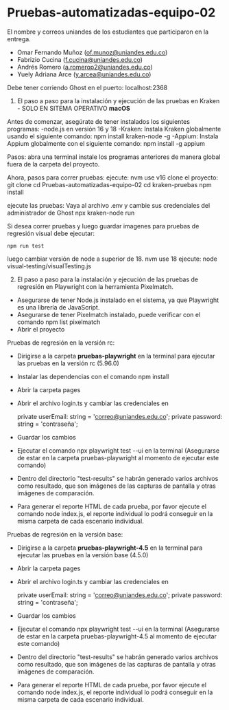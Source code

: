 # Pruebas-automatizadas-equipo-02

El nombre y correos uniandes de los estudiantes que participaron en la entrega.

- Omar Fernando Muñoz (of.munoz@uniandes.edu.co)
- Fabrizio Cucina (f.cucina@uniandes.edu.co)
- Andrés Romero (a.romerop2@uniandes.edu.co)
- Yuely Adriana Arce (y.arcea@uniandes.edu.co)

Debe tener corriendo Ghost en el puerto: localhost:2368

1. El paso a paso para la instalación y ejecución de las pruebas en Kraken -  SOLO EN SITEMA OPERATIVO **macOS**

Antes de comenzar, asegúrate de tener instalados los siguientes programas:
-node.js en versión 16 y 18
-Kraken: Instala Kraken globalmente usando el siguiente comando: npm install kraken-node -g
-Appium: Instala Appium globalmente con el siguiente comando: npm install -g appium

Pasos:
    abra una terminal
    instale los programas anteriores de manera global fuera de la carpeta del proyecto.


Ahora, pasos para correr pruebas:
    ejecute: nvm use v16
    clone el proyecto: git clone
    cd Pruebas-automatizadas-equipo-02
    cd kraken-pruebas
    npm install

ejecute las pruebas:
    Vaya al archivo .env y cambie sus credenciales del administrador de Ghost
    npx kraken-node run

Si desea correr pruebas y luego guardar imagenes para pruebas de regresión visual debe ejecutar:

    npm run test

luego cambiar versión de node a superior de 18.
    nvm use 18
    ejecute: node visual-testing/visualTesting.js


2. El paso a paso para la instalación y ejecución de las pruebas de regresión en Playwright con la herramienta Pixelmatch.

- Asegurarse de tener Node.js instalado en el sistema, ya que Playwright es una librería de JavaScript.
- Asegurarse de tener Pixelmatch instalado, puede verificar con el comando npm list pixelmatch
- Abrir el proyecto

Pruebas de regresión en la versión rc:

- Dirigirse a la carpeta **pruebas-playwright** en la terminal para ejecutar las pruebas en la versión rc (5.96.0)
- Instalar las dependencias con el comando npm install
- Abrir la carpeta pages
- Abrir el archivo login.ts y cambiar las credenciales en 

   private userEmail: string = 'correo@uniandes.edu.co';
   private password: string = 'contraseña';

- Guardar los cambios
- Ejecutar el comando npx playwright test --ui en la terminal (Asegurarse de estar en la carpeta pruebas-playwright al momento de ejecutar este comando)
- Dentro del directorio "test-results" se habrán generado varios archivos como resultado, que son imágenes de las capturas de pantalla y otras imágenes de comparación.
- Para generar el reporte HTML de cada prueba, por favor ejecute el comando node index.js, el reporte individual lo podrá conseguir en la misma carpeta de cada escenario individual.

Pruebas de regresión en la versión base:

- Dirigirse a la carpeta **pruebas-playwright-4.5** en la terminal para ejecutar las pruebas en la versión base (4.5.0)
- Abrir la carpeta pages
- Abrir el archivo login.ts y cambiar las credenciales en 

   private userEmail: string = 'correo@uniandes.edu.co';
   private password: string = 'contraseña';

- Guardar los cambios
- Ejecutar el comando npx playwright test --ui en la terminal (Asegurarse de estar en la carpeta pruebas-playwright-4.5 al momento de ejecutar este comando)
- Dentro del directorio "test-results" se habrán generado varios archivos como resultado, que son imágenes de las capturas de pantalla y otras imágenes de comparación.
- Para generar el reporte HTML de cada prueba, por favor ejecute el comando node index.js, el reporte individual lo podrá conseguir en la misma carpeta de cada escenario individual.
